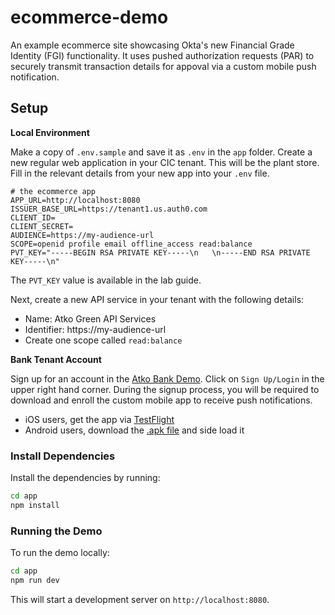 # ecommerce-demo

An example ecommerce site showcasing Okta's new Financial Grade Identity (FGI)
functionality. It uses pushed authorization requests (PAR) to securely
transmit transaction details for appoval via a custom mobile push notification.

## Setup

**Local Environment**

Make a copy of `.env.sample` and save it as `.env` in the `app` folder.
Create a new regular web application in your CIC tenant. This will be the plant
store. Fill in the relevant details from your new app into your `.env` file.

```
# the ecommerce app
APP_URL=http://localhost:8080
ISSUER_BASE_URL=https://tenant1.us.auth0.com
CLIENT_ID=
CLIENT_SECRET=
AUDIENCE=https://my-audience-url
SCOPE=openid profile email offline_access read:balance
PVT_KEY="-----BEGIN RSA PRIVATE KEY-----\n   \n-----END RSA PRIVATE KEY-----\n"
```

The `PVT_KEY` value is available in the lab guide.

Next, create a new API service in your tenant with the following details:

* Name: Atko Green API Services
* Identifier: https://my-audience-url
* Create one scope called `read:balance`

**Bank Tenant Account**

Sign up for an account in the [Atko Bank Demo](https://bank.atko.rocks/).
Click on `Sign Up/Login` in the upper right hand corner. During the signup
process, you will be required to download and enroll the custom mobile app to
receive push notifications.

* iOS users, get the app via [TestFlight](https://testflight.apple.com/join/cKEZOvSC)
* Android users, download the [.apk file](http://localhost:8080) and side load it

### Install Dependencies

Install the dependencies by running:

```bash
cd app
npm install
```

### Running the Demo

To run the demo locally:

```bash
cd app
npm run dev
```

This will start a development server on `http://localhost:8080`.
